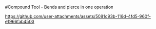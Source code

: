 #Compound Tool - Bends and pierce in one operation



https://github.com/user-attachments/assets/5081c93b-116d-4fd5-960f-e1966fab4503

